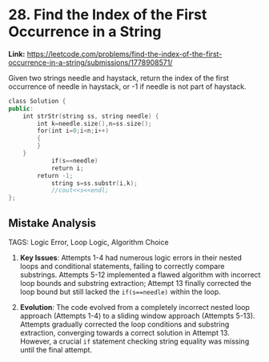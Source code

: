 # 28. Find the Index of the First Occurrence in a String

**Link:** https://leetcode.com/problems/find-the-index-of-the-first-occurrence-in-a-string/submissions/1778908571/

Given two strings needle and haystack, return the index of the first occurrence of needle in haystack, or -1 if needle is not part of haystack.

```cpp
class Solution {
public:
    int strStr(string ss, string needle) {
        int k=needle.size(),n=ss.size();
        for(int i=0;i<n;i++)
        {
        }
    }
            if(s==needle)
            return i;
        return -1;
            string s=ss.substr(i,k);
            //cout<<s<<endl;
};
```

## Mistake Analysis

TAGS: Logic Error, Loop Logic, Algorithm Choice

1. **Key Issues**: Attempts 1-4 had numerous logic errors in their nested loops and conditional statements, failing to correctly compare substrings. Attempts 5-12 implemented a flawed algorithm with incorrect loop bounds and substring extraction; Attempt 13 finally corrected the loop bound but still lacked the `if(s==needle)` within the loop.


2. **Evolution**: The code evolved from a completely incorrect nested loop approach (Attempts 1-4) to a sliding window approach (Attempts 5-13).  Attempts gradually corrected the loop conditions and substring extraction, converging towards a correct solution in Attempt 13.  However, a crucial `if` statement checking string equality was missing until the final attempt.

